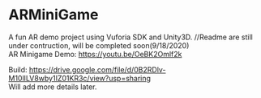# ARMiniGame

A fun AR demo project using Vuforia SDK and  Unity3D.
//Readme are still under contruction, will be completed soon(9/18/2020)  
AR Minigame Demo: https://youtu.be/OeBK2Omlf2k

Build: https://drive.google.com/file/d/0B2RDlv-M10lILV8wby1IZ01KR3c/view?usp=sharing  
Will add more details later.
